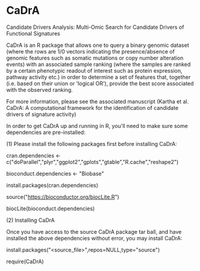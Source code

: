 # CaDrA
Candidate Drivers Analysis: Multi-Omic Search for Candidate Drivers of Functional Signatures

CaDrA is an R package that allows one to query a binary genomic dataset (where the rows are 1/0 vectors indicating the presence/absence of genomic features such as somatic mutations or copy number alteration events) with an associated sample ranking (where the samples are ranked by a certain phenotypic readout of interest such as protein expression, pathway activity etc.) in order to determine a set of features that, together (i.e. based on their union or 'logical OR'), provide the best score associated with the observed ranking.

For more information, please see the associated manuscript (Kartha et al. CaDrA: A computational framework for the identification of candidate drivers of signature activity)

In order to get CaDrA up and running in R, you'll need to make sure some dependencies are pre-installed:

(1) Please install the following packages first before installing CaDrA:

cran.dependencies <- c("doParallel","plyr","ggplot2","gplots","gtable","R.cache","reshape2")

bioconduct.dependencies <- "Biobase"

install.packages(cran.dependencies)

source("https://bioconductor.org/biocLite.R")

biocLite(bioconduct.dependencies)

(2) Installing CaDrA

Once you have access to the source CaDrA package tar ball, and have installed the above dependencies without error, you may install CaDrA:

install.packages("<source_file>",repos=NULL,type="source")

require(CaDrA)
